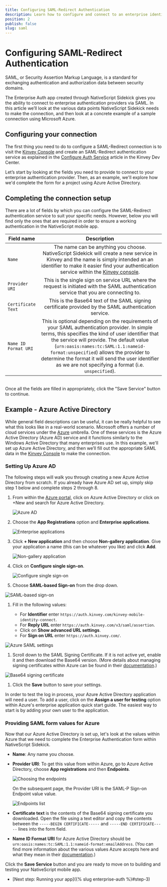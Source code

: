 ```yaml
---
title: Configuring SAML-Redirect Authentication
description: Learn how to configure and connect to an enterprise identity provider using SAML-Redirect.
position: 2
publish: false
slug: saml
---
```


# Configuring SAML-Redirect Authentication

SAML, or Security Assertion Markup Language, is a standard for exchanging authentication and authorization data between security domains.

The Enterprise Auth app created through NativeScript Sidekick gives you the ability to connect to enterprise authentication providers via SAML. In this article we’ll look at the various data points NativeScript Sidekick needs to make the connection, and then look at a concrete example of a sample connection using Microsoft Azure.

## Configuring your connection

The first thing you need to do to configure a SAML-Redirect connection is to visit the [Kinvey Console](https://console.kinvey.com) and create an SAML-Redirect authentication service as explained in the [Configure Auth Service](https://devcenter.kinvey.com/nativescript/guides/mobile-identity-connect#sso) article in the Kinvey Dev Center.

Let’s start by looking at the fields you need to provide to connect to your enterprise authentication provider. Then, as an example, we'll explore how we'd complete the form for a project using Azure Active Directory.

## Completing the connection setup

There are a lot of fields by which you can configure the SAML-Redirect authentication service to suit your specific needs. However, below you will find only the ones that are required in order to ensure a working authentication in the NativeScript mobile app.

<table>
   <thead>
      <tr>
         <th style="width: 20%">Field name</th>
         <th align="center">Description</th>
      </tr>
   </thead>
   <tbody>
      <tr>
         <td><code>Name</code></td>
         <td align="center">The name can be anything you choose. NativeScript Sidekick will create a new service in Kinvey and the name is simply intended an an identifier to make it easier find your authentication service within the <a href="https://console.kinvey.com/">Kinvey console</a>.</td>
      </tr>
      <tr>
      <td><code>Provider URI</code></td>
      <td align="center">This is the single sign on service URL where the request is initiated with the SAML authentication service that you are connecting to.</td>
      </tr>
      <tr>
      <td><code>Certificate Text</code></td>
      <td align="center">This is the Base64 text of the SAML signing certificate provided by the SAML authentication service.</td>
      </tr>
      <tr>
      <td><code>Name ID Format URI</code></td>
      <td align="center">This is optional depending on the requirements of your SAML authentication provider. In simple terms, this specifies the kind of user identifier that the service will provide. The default value (<code>urn:oasis:names:tc:SAML:1.1:nameid-format:unspecified</code>) allows the provider to determine the format it will send the user identifier as we are not specifying a format (i.e. <code>unspecified</code>).</td>
      </tr>
   </tbody>
</table>

<br />
Once all the fields are filled in appropriately, click the "Save Service" button to continue.

## Example - Azure Active Directory

While general field descriptions can be useful, it can be really helpful to see what this looks like in a real-world scenario. Microsoft offers a number of cloud services under the [Azure](https://azure.microsoft.com/en-us/) umbrella. One of these services is the Azure Active Directory (Azure AD) service and it functions similarly to the Windows Active Directory that many enterprises use. In this example, we'll set up Azure Active Directory, and then we’ll fill out the appropriate SAML data in the [Kinvey Console](https://console.kinvey.com) to make the connection.

### Setting Up Azure AD

The following steps will walk you through creating a new Azure Active Directory from scratch. If you already have Azure AD set up, simply skip step 1 below and complete steps 2 through 8.

1. From within the [Azure portal](https://portal.azure.com), click on Azure Active Directory or click on +New and search for Azure Active Directory.

   ![Azure AD](../../img/enterprise-auth/AzureAD.png)

1. Choose the **App Registrations** option and **Enterprise applications**.

   ![Enterprise applications](../../img/enterprise-auth/enterprise-applications.png)

1. Click **+ New application** and then choose **Non-gallery application**. Give your application a name (this can be whatever you like) and click **Add**.

   ![Non-gallery application](../../img/enterprise-auth/non-gallery-app.png)

1. Click on **Configure single sign-on**.

   ![Configure single sign-on](../../img/enterprise-auth/configure-single-sign-in.png)

1. Choose **SAML-based Sign-on** from the drop down.

  ![SAML-based sign-on](../../img/enterprise-auth/saml-based.png)

1. Fill in the following values:

   * For **Identifier** enter `https://auth.kinvey.com/kinvey-mobile-identity-connect`.
   * For **Reply URL** enter `https://auth.kinvey.com/v3/saml/assertion`.
   * Click on **Show advanced URL settings**.
   * For **Sign on URL** enter `https://auth.kinvey.com/`.

  ![Azure SAML settings](../../img/enterprise-auth/saml-settings-azure.png)

1. Scroll down to the SAML Signing Certificate. If it is not active yet, enable it and then download the Base64 version. (More details about managing signing certificates within Azure can be found in their [documentation](https://docs.microsoft.com/en-us/azure/active-directory/active-directory-sso-certs).)

  ![Base64 signing certificate](../../img/enterprise-auth/signing-certificate.png)

1. Click the **Save** button to save your settings.

In order to test the log in process, your Azure Active Directory application will need a user. To add a user, click on the **Assign a user for testing** option within Azure's enterprise application quick start guide. The easiest way to start is by adding your own user to the application.

### Providing SAML form values for Azure

Now that our Azure Active Directory is set up, let's look at the values within Azure that we need to complete the Enterprise Authentication form within NativeScript Sidekick.

* **Name**: Any name you choose.
* **Provider URI**: To get this value from within Azure, go to Azure Active Directory, choose **App registrations** and then **Endpoints**.

  ![Choosing the endpoints](../../img/enterprise-auth/endpoints1.png)

  On the subsequent page, the Provider URI is the SAML-P Sign-on Endpoint value value.

  ![Endpoints list](../../img/enterprise-auth/saml-endpoints.png)

* **Certificate text** is the contents of the Base64 signing certificate you downloaded. Open the file using a text editor and copy the contents between the `-----BEGIN CERTIFICATE-----` and `-----END CERTIFICATE-----` lines into the form field.
* **Name ID Format URI** for Azure Active Directory should be `urn:oasis:names:tc:SAML:1.1:nameid-format:emailAddress`. (You can find more information about the various values Azure accepts here and what they mean in their [documentation](https://docs.microsoft.com/en-us/azure/active-directory/develop/active-directory-single-sign-on-protocol-reference#nameidpolicy).)

Click the **Save Service** button and you are ready to move on to building and testing your NativeScript mobile app.

* [Next step: Running your app]({% slug enterprise-auth %}#step-3)
